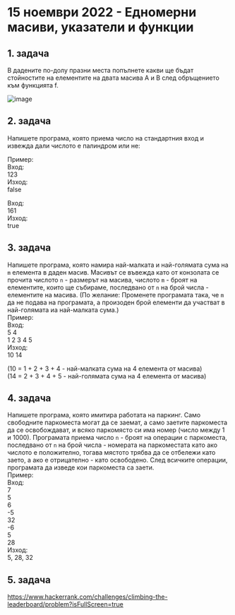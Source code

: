 # 15 ноември 2022 - Едномерни масиви, указатели и функции

## 1. задача
В дадените по-долу празни места попълнете какви ще бъдат стойностите на елементите на двата масива A и B след обръщението към функцията f.


![image](https://user-images.githubusercontent.com/58509466/201792324-d1bf50e1-cfd0-42dc-b83c-33703bdeeebb.png)


## 2. задача
Напишете програма, която приема число на стандартния вход и извежда дали числото е палиндром или не:  

Пример:  
Вход:  
123  
Изход:  
false

Вход:  
161  
Изход:  
true


## 3. задача 
Напишете програма, която намира най-малката и най-голямата сума на `m` елемента в даден масив. 
Масивът се въвежда като от конзолата се прочита числото `n` - размерът на масива, числото `m` - броят на елементите, които ще събираме, последвано от `n` на брой числа - елементите на масива. (По желание: Променете програмата така, че `m` да не подава на програмата, а произоден брой елементи да участват в най-голямата иа най-малката сума.)   
Пример:  
Вход:  
5 4  
1 2 3 4 5  
Изход:  
10 14

(10 = 1 + 2 + 3 + 4 - най-малката сума на 4 елемента от масива)    
(14 = 2 + 3 + 4 + 5 - най-голямата сума на 4 елемента от масива)


## 4. задача
Напишете програма, която имитира работата на паркинг. Само свободните паркоместа могат да се заемат, а само заетите паркоместа да се освобождават, и всяко паркомясто си има номер (число между 1 и 1000).
Програмата приема число `n` - броят на операции с паркоместа, последвано от `n` на брой числа - номерата на паркоместата като ако числото е положително, тогава мястото трябва да се отбележи като заето, а ако е отрицателно - като освободено. След всичките операции, програмата да изведе кои паркоместа са заети.    
Пример:  
Вход:   
7  
5  
6  
-5  
32  
-6  
5  
28  
Изход:  
5, 28, 32

## 5. задача
https://www.hackerrank.com/challenges/climbing-the-leaderboard/problem?isFullScreen=true
